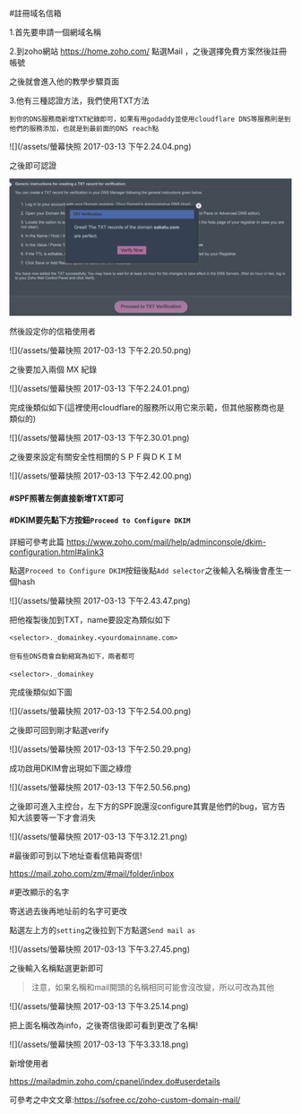 #註冊域名信箱

1.首先要申請一個網域名稱

2.到zoho網站  https://home.zoho.com/ 點選Mail ，之後選擇免費方案然後註冊帳號

之後就會進入他的教學步驟頁面

3.他有三種認證方法，我們使用TXT方法

```
到你的DNS服務商新增TXT紀錄即可，如果有用godaddy並使用cloudflare DNS等服務則是到他們的服務添加，也就是到最前面的DNS reach點
```

![](/assets/螢幕快照 2017-03-13 下午2.24.04.png)


之後即可認證

![](/assets/asdasdads.png)

然後設定你的信箱使用者

![](/assets/螢幕快照 2017-03-13 下午2.20.50.png)

之後要加入兩個 MX 紀錄

![](/assets/螢幕快照 2017-03-13 下午2.24.01.png)

完成後類似如下(這裡使用cloudflare的服務所以用它來示範，但其他服務商也是類似的)

![](/assets/螢幕快照 2017-03-13 下午2.30.01.png)


之後要來設定有關安全性相關的ＳＰＦ與ＤＫＩＭ


![](/assets/螢幕快照 2017-03-13 下午2.42.00.png)

 #### #SPF照著左側直接新增TXT即可

#### #DKIM要先點下方按鈕`Proceed to Configure DKIM`

詳細可參考此篇 https://www.zoho.com/mail/help/adminconsole/dkim-configuration.html#alink3


點選`Proceed to Configure DKIM`按鈕後點`Add selector`之後輸入名稱後會產生一個hash

![](/assets/螢幕快照 2017-03-13 下午2.43.47.png)

把他複製後加到TXT，name要設定為類似如下

```
<selector>._domainkey.<yourdomainname.com>

但有些DNS商會自動縮寫為如下，兩者都可

<selector>._domainkey

```

完成後類似如下圖

![](/assets/螢幕快照 2017-03-13 下午2.54.00.png)


之後即可回到剛才點選verify

![](/assets/螢幕快照 2017-03-13 下午2.50.29.png)

成功啟用DKIM會出現如下圖之綠燈

![](/assets/螢幕快照 2017-03-13 下午2.50.56.png)


之後即可進入主控台，左下方的SPF說還沒configure其實是他們的bug，官方告知大該要等一下才會消失

![](/assets/螢幕快照 2017-03-13 下午3.12.21.png)



#最後即可到以下地址查看信箱與寄信!


https://mail.zoho.com/zm/#mail/folder/inbox



#更改顯示的名字

寄送過去後再地址前的名字可更改

點選左上方的`setting`之後拉到下方點選`Send mail as`

![](/assets/螢幕快照 2017-03-13 下午3.27.45.png)



之後輸入名稱點選更新即可

>注意，如果名稱和mail開頭的名稱相同可能會沒改變，所以可改為其他



![](/assets/螢幕快照 2017-03-13 下午3.25.14.png)


把上面名稱改為info，之後寄信後即可看到更改了名稱!


![](/assets/螢幕快照 2017-03-13 下午3.33.18.png)


新增使用者

https://mailadmin.zoho.com/cpanel/index.do#userdetails


可參考之中文文章:https://sofree.cc/zoho-custom-domain-mail/
